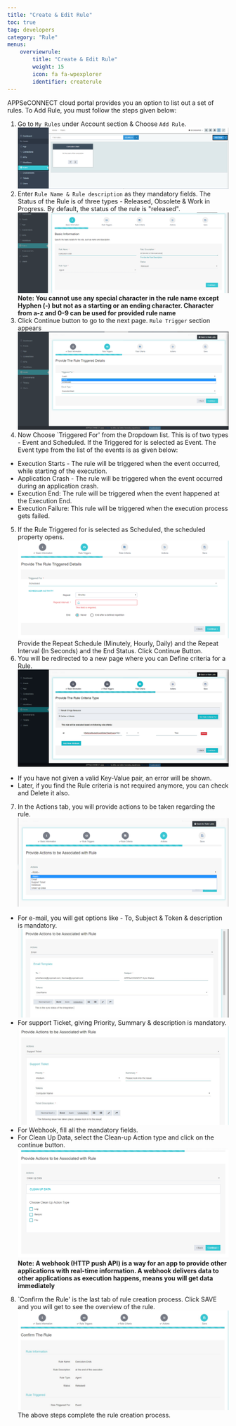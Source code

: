 ```yaml
---
title: "Create & Edit Rule"
toc: true
tag: developers
category: "Rule"
menus: 
    overviewrule:
        title: "Create & Edit Rule"
        weight: 15
        icon: fa fa-wpexplorer
        identifier: createrule
---
```


APPSeCONNECT cloud portal provides you an option to list out a set of rules. To Add Rule, you must follow the steps given below:

1. Go to `My Rules` under Account section & Choose `Add Rule`.
![create-rule1](/staticfiles/rules/media/create-rule1.png)
2. Enter `Rule Name & Rule description` as they mandatory fields. The Status of the Rule
is of three types -  Released, Obsolete & Work in Progress. By default, the status of the rule is "released".
![create-rule2](/staticfiles/rules/media/create-rule2.png)
**Note: You cannot use any special character in the rule name except Hyphen (-) but not as a starting or an ending character. 
Character from a-z and 0-9 can be used for provided rule name**
3. Click Continue button to go to the next page. `Rule Trigger` section appears
![rule-trigger](/staticfiles/rules/media/rule-trigger.png)
4. Now Choose `Triggered For'  from the Dropdown list. This is of two types - Event and Scheduled. 
If the Triggered for is selected as Event. The Event type from the list of the events is as given below: 
* Execution Starts - The rule will be triggered when the event occurred, while starting of the execution. 
* Application Crash - The rule will be triggered when the event occurred during an application crash. 
* Execution End: The rule will be triggered when the event happened at the Execution End. 
* Execution Failure: This rule will be triggered when the execution process gets failed. 
5. If the Rule Triggered for is selected as Scheduled, the scheduled property opens. 
![create-rule3](/staticfiles/rules/media/create-rule3.png)
Provide the Repeat Schedule (Minutely, Hourly, Daily) and the Repeat Interval (In Seconds) and the End Status. 
Click Continue Button.  
6. You will be redirected to a new page where you can Define criteria for a Rule.
![create-rule4](/staticfiles/rules/media/create-rule4.png)
* If you have not given a valid Key-Value pair, an error will be shown.
* Later, if you find the Rule criteria is not required anymore, you can check and Delete it also.
7. In the Actions tab, you will provide actions to be taken regarding the rule.
![create-rule5](/staticfiles/rules/media/create-rule5.png)
* For e-mail, you will get options like - To, Subject & Token & description is mandatory.
![email](/staticfiles/rules/media/email.png)
* For support Ticket, giving Priority, Summary & description is mandatory.
![support-tckt-rule](/staticfiles/rules/media/support-tckt-rule.png)
* For Webhook, fill all the mandatory fields.
* For Clean Up Data, select the Clean-up Action type and click on the continue button.
![action-cleanup](/staticfiles/rules/media/action-cleanup.png)
**Note: A webhook (HTTP push API) is a way for an app to provide other applications with real-time information. 
A webhook delivers data to other applications as execution happens, means you will get data immediately**
8. `Confirm the Rule' is the last tab of rule creation process. Click SAVE and you will get to see the overview of the rule.
![rule-saved](/staticfiles/rules/media/rule-saved.png)
The above steps complete the rule creation process.
